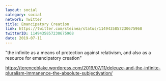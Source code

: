 ```yaml
---
layout: social
category: social
network: Twitter
title: Emancipatory Creation
link: https://twitter.com/steinea/status/1149435857230675968
twitterID: 1149435857230675968
date: 2019-07-11
---
```


"the infinite as a means of protection against relativism, and also as a resource for emancipatory creation"

<https://terenceblake.wordpress.com/2019/07/11/deleuze-and-the-infinite-pluralism-immanence-the-absolute-subjectivation/>
